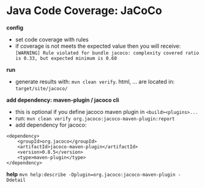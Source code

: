 # Java Code Coverage: JaCoCo

__config__
* set code coverage with rules
* if coverage is not meets the expected value then you will receive: `[WARNING] Rule violated for bundle jacoco: complexity covered ratio is 0.33, but expected minimum is 0.60`

__run__
* generate results with: `mvn clean verify`. html, ... are located in: `target/site/jacoco/`

__add dependency: maven-plugin / jacoco cli__
* this is optional if you define jacoco maven plugin in `<build><plugins>...`
* run: `mvn clean verify org.jacoco:jacoco-maven-plugin:report`
* add dependency for jacoco:
```
<dependency>
    <groupId>org.jacoco</groupId>
    <artifactId>jacoco-maven-plugin</artifactId>
    <version>0.8.5</version>
    <type>maven-plugin</type>
</dependency>
```

__help__
`mvn help:describe -Dplugin=org.jacoco:jacoco-maven-plugin -Ddetail`
